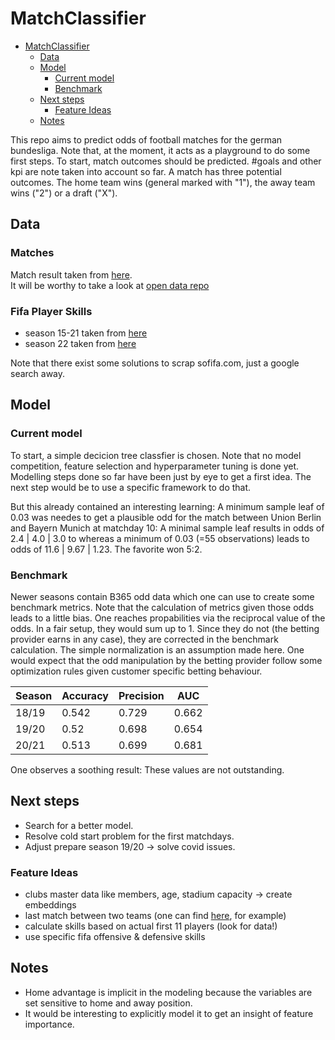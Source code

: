 # MatchClassifier

- [MatchClassifier](#matchclassifier)
  * [Data](#data)
  * [Model](#model)
    + [Current model](#current-model)
    + [Benchmark](#benchmark)
  * [Next steps](#next-steps)
    + [Feature Ideas](#feature-ideas)
  * [Notes](#notes)

This repo aims to predict odds of football matches for the german bundesliga.
Note that, at the moment, it acts as a playground to do some first steps.
To start, match outcomes should be predicted. #goals and other kpi are note taken into account so far. 
A match has three potential outcomes. The home team wins (general marked with "1"), the away team wins ("2") or a draft ("X").

## Data

### Matches

Match result taken from [here](https://www.football-data.co.uk/).  
It will be worthy to take a look at [open data repo](https://github.com/statsbomb/open-data)

### Fifa Player Skills

* season 15-21 taken from [here](https://www.kaggle.com/stefanoleone992/fifa-21-complete-player-dataset)
* season 22 taken from [here](https://www.kaggle.com/cashncarry/fifa-22-complete-player-dataset)

Note that there exist some solutions to scrap sofifa.com, just a google search away. 

## Model

### Current model

To start, a simple decicion tree classfier is chosen. Note that no model competition, feature selection and hyperparameter tuning is done yet. Modelling steps done so far have been just by eye to get a first idea. 
The next step would be to use a specific framework to do that. 

But this already contained an interesting learning: A minimum sample leaf of 0.03 was needes to get a plausible odd for the match between Union Berlin and Bayern Munich at matchday 10: A minimal sample leaf results in odds of 2.4 | 4.0 | 3.0 to whereas a minimum of 0.03 (=55 observations) leads to odds of 11.6 | 9.67 | 1.23. The favorite won 5:2.

### Benchmark

Newer seasons contain B365 odd data which one can use to create some benchmark metrics.
Note that the calculation of metrics given those odds leads to a little bias. 
One reaches propabilities via the reciprocal value of the odds. 
In a fair setup, they would sum up to 1. Since they do not (the betting provider earns in any case), 
they are corrected in the benchmark calculation. The simple normalization is an assumption made here.
One would expect that the odd manipulation by the betting provider follow some optimization rules given customer specific betting behaviour.

Season | Accuracy | Precision |  AUC
--- | --- | --- | --- | 
18/19 | 0.542 | 0.729 | 0.662
19/20 | 0.52 | 0.698 | 0.654
20/21 | 0.513 | 0.699 | 0.681

One observes a soothing result: These values are not outstanding.

## Next steps

* Search for a better model.
* Resolve cold start problem for the first matchdays.
* Adjust prepare season 19/20 -> solve covid issues. 

### Feature Ideas

* clubs master data like members, age, stadium capacity -> create embeddings
* last match between two teams (one can find [here](http://www.bulibox.de/downloads/download.html), for example)
* calculate skills based on actual first 11 players (look for data!)
* use specific fifa offensive & defensive skills 


## Notes

* Home advantage is implicit in the modeling because the variables are set sensitive to home and away position.
* It would be interesting to explicitly model it to get an insight of feature importance.